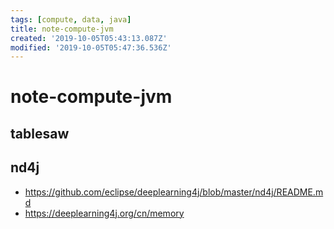 ```yaml
---
tags: [compute, data, java]
title: note-compute-jvm
created: '2019-10-05T05:43:13.087Z'
modified: '2019-10-05T05:47:36.536Z'
---
```


# note-compute-jvm

## tablesaw

## nd4j

- https://github.com/eclipse/deeplearning4j/blob/master/nd4j/README.md
- https://deeplearning4j.org/cn/memory
